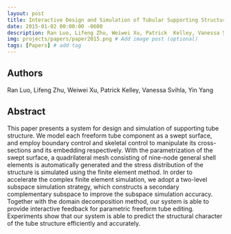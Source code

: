 ```yaml
---
layout: post
title: Interactive Design and Simulation of Tubular Supporting Structure
date: 2015-01-02 00:00:00 -0600
description: Ran Luo, Lifeng Zhu, Weiwei Xu, Patrick  Kelley, Vanessa Svihla, Yin Yang, "Interactive Design and Simulation of Tubular Supporting Structure", in Graphical Models, Vol 80, pp16-30, 2015. # Add post description (optional)
img: projects/papers/paper2015.png # Add image post (optional)
tags: [Papers] # add tag
---
```


## Authors

Ran Luo, Lifeng Zhu, Weiwei Xu, Patrick  Kelley, Vanessa Svihla, Yin Yang

## Abstract

This paper presents a system for design and simulation of supporting tube structure. We model each freeform tube component as a swept surface, and employ boundary control and skeletal control to manipulate its cross-sections and its embedding respectively. With the parametrization of the swept surface, a quadrilateral mesh consisting of nine-node general shell elements is automatically generated and the stress distribution of the structure is simulated using the finite element method. In order to accelerate the complex finite element simulation, we adopt a two-level subspace simulation strategy, which constructs a secondary complementary subspace to improve the subspace simulation accuracy. Together with the domain decomposition method, our system is able to provide interactive feedback for parametric freeform tube editing. Experiments show that our system is able to predict the structural character of the tube structure efficiently and accurately.